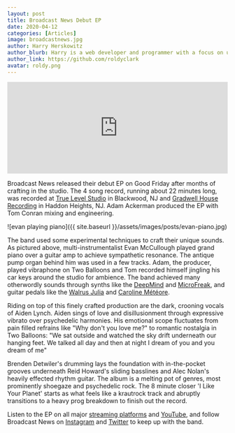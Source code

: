 ```yaml
---
layout: post
title: Broadcast News Debut EP
date: 2020-04-12
categories: [Articles]
image: broadcastnews.jpg
author: Harry Herskowitz
author_blurb: Harry is a web developer and programmer with a focus on using technology to empower local artists and communities
author_link: https://github.com/roldyclark
avatar: roldy.png
---
```


<iframe src="https://open.spotify.com/embed/album/3RjOxlGMzlDM4opRmYnKJT" width="100%" height="210px" frameborder="0" allowtransparency="true" allow="encrypted-media"></iframe>

Broadcast News released their debut EP on Good Friday after months of crafting in the studio. The 4 song record, running about 22 minutes long, was recorded at [True Level Studio](https://www.truelevelstudio.com/) in Blackwood, NJ and [Gradwell House Recording](https://www.gradwellhouse.com/) in Haddon Heights, NJ. Adam Ackerman produced the EP with Tom Conran mixing and engineering.

![evan playing piano]({{ site.baseurl }}/assets/images/posts/evan-piano.jpg)

The band used some experimental techniques to craft their unique sounds. As pictured above, multi-instrumentalist Evan McCullough played grand piano over a guitar amp to achieve sympathetic resonance. The antique pump organ behind him was used in a few tracks. Adam, the producer, played vibraphone on Two Balloons and Tom recorded himself jingling his car keys around the studio for ambience. The band achieved many otherwordly sounds through synths like the [DeepMind](https://www.behringer.com/Categories/Behringer/Keyboards/Synthesizers-and-Samplers/DEEPMIND-12/p/P0AC5) and [MicroFreak](https://www.arturia.com/products/hardware-synths/microfreak/overview), and guitar pedals like the [Walrus Julia](https://www.walrusaudio.com/products/julia-analog-chorus-vibrato-v2) and [Caroline Météore](https://carolineguitar.com/product/meteore/).

Riding on top of this finely crafted production are the dark, crooning vocals of Aiden Lynch. Aiden sings of love and disillusionment through expressive vibrato over psychedelic harmonies. His emotional scope fluctuates from pain filled refrains like "Why don't you love me?" to romantic nostalgia in Two Balloons: "We sat outside and watched the sky drift underneath our hanging feet. We talked all day and then at night I dream of you and you dream of me"

Brenden Detwiler's drumming lays the foundation with in-the-pocket grooves underneath Reid Howard's sliding basslines and Alec Nolan's heavily effected rhythm guitar. The album is a melting pot of genres, most prominently shoegaze and psychedelic rock. The 8 minute closer 'I Like Your Planet' starts as what feels like a krautrock track and abruptly transitions to a heavy prog breakdown to finish out the record.

Listen to the EP on all major [streaming platforms](https://open.spotify.com/album/3RjOxlGMzlDM4opRmYnKJT?si=FNJ1ygZJTlK7iW5CIsPW9w) and [YouTube](https://www.youtube.com/watch?v=7LLaM8e3dIg&list=OLAK5uy_m_H_6MdIKlG8ueNmAvFZQonHHf-ezdwxA), and follow Broadcast News on [Instagram](https://www.instagram.com/bcastnews/) and [Twitter](https://twitter.com/bcastnews) to keep up with the band.
